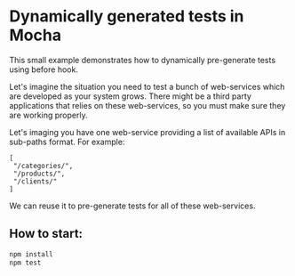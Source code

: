 # Dynamically generated tests in Mocha
This small example demonstrates how to dynamically pre-generate tests using before hook.

Let's imagine the situation you need to test a bunch of web-services which are developed as your system grows. There might be a third party applications that relies on these web-services, so you must make sure they are working properly. 

Let's imaging you have one web-service providing a list of available APIs in sub-paths format.
For example:

	[
	 "/categories/",
	 "/products/",
	 "/clients/"
	]

We can reuse it to pre-generate tests for all of these web-services.

## How to start:

```js
npm install
npm test
```
